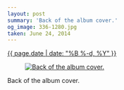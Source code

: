```yaml
---
layout: post
summary: 'Back of the album cover.'
og_image: 336-1280.jpg
taken: June 24, 2014
---
```


<div class="post">
 <time>
  <a href="/336">
   {{ page.date | date: "%B %-d, %Y" }}
  </a>
 </time>
 <a href="/336">
  <figure data-taken="6/24/2014">
   <img alt="Back of the album cover." sizes="(min-width: 700px) 50vw, calc(100vw - 2rem)" src="{{ site.assets_url }}/336-640.jpg" srcset="{{ site.assets_url }}/336-1280.jpg 1280w, {{ site.assets_url }}/336-960.jpg 960w, {{ site.assets_url }}/336-640.jpg 640w, {{ site.assets_url }}/336-320.jpg 320w"/>
  </figure>
 </a>
 <span>
  Back of the album cover.
 </span>
</div>
